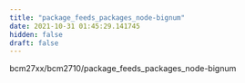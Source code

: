 ```yaml
---
title: "package_feeds_packages_node-bignum"
date: 2021-10-31 01:45:29.141745
hidden: false
draft: false
---
```


bcm27xx/bcm2710/package_feeds_packages_node-bignum

